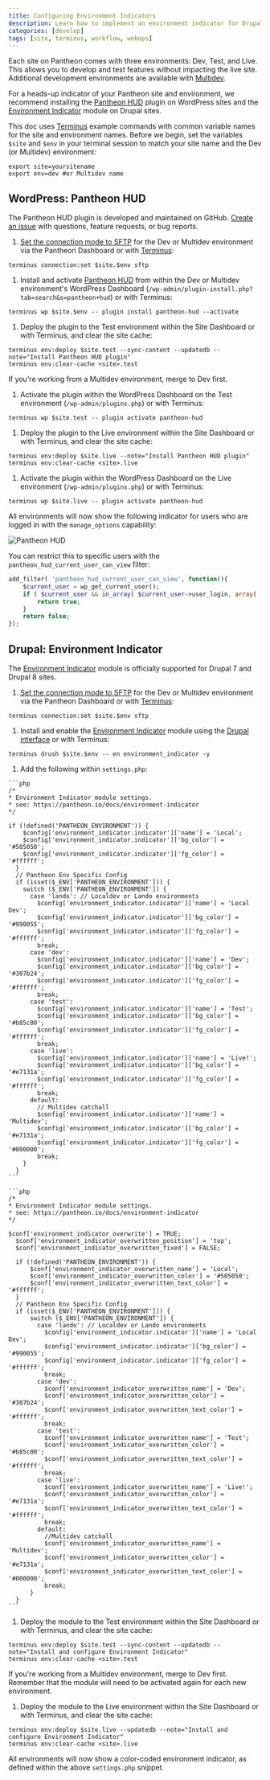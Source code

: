 ```yaml
---
title: Configuring Environment Indicators
description: Learn how to implement an environment indicator for Drupal and WordPress sites running on Pantheon.
categories: [develop]
tags: [site, terminus, workflow, webops]
---
```

Each site on Pantheon comes with three environments: Dev, Test, and Live. This allows you to develop and test features without impacting the live site. Additional development environments are available with [Multidev](/multidev).

For a heads-up indicator of your Pantheon site and environment, we recommend installing the [Pantheon HUD](https://wordpress.org/plugins/pantheon-hud) plugin on WordPress sites and the [Environment Indicator](https://www.drupal.org/project/environment_indicator) module on Drupal sites.

<Alert title="Exports" type="export">

This doc uses [Terminus](/terminus) example commands with common variable names for the site and environment names. Before we begin, set the variables `$site` and `$env` in your terminal session to match your site name and the Dev (or Multidev) environment:

```bash{promptUser: user}
export site=yoursitename
export env=dev #or Multidev name
```

</Alert>

## WordPress: Pantheon HUD

The Pantheon HUD plugin is developed and maintained on GitHub. [Create an issue](https://github.com/pantheon-systems/pantheon-hud/issues) with questions, feature requests, or bug reports.

1. [Set the connection mode to SFTP](/sftp) for the Dev or Multidev environment via the Pantheon Dashboard or with [Terminus](/terminus):

 ```bash{promptUser: user}
 terminus connection:set $site.$env sftp
 ```

1. Install and activate [Pantheon HUD](https://wordpress.org/plugins/pantheon-hud/) from within the Dev or Multidev environment's WordPress Dashboard (`/wp-admin/plugin-install.php?tab=search&s=pantheon+hud`) or with Terminus:

 ```bash{promptUser: user}
 terminus wp $site.$env -- plugin install pantheon-hud --activate
 ```

1. Deploy the plugin to the Test environment within the Site Dashboard or with Terminus, and clear the site cache:

 ```bash{promptUser: user}
 terminus env:deploy $site.test --sync-content --updatedb --note="Install Pantheon HUD plugin"
 terminus env:clear-cache <site>.test
 ```

  If you're working from a Multidev environment, merge to Dev first.

1. Activate the plugin within the WordPress Dashboard on the Test environment (`/wp-admin/plugins.php`) or with Terminus:

 ```bash{promptUser: user}
 terminus wp $site.test -- plugin activate pantheon-hud
 ```

1. Deploy the plugin to the Live environment within the Site Dashboard or with Terminus, and clear the site cache:

 ```bash{promptUser: user}
 terminus env:deploy $site.live --note="Install Pantheon HUD plugin"
 terminus env:clear-cache <site>.live
 ```

1. Activate the plugin within the WordPress Dashboard on the Live environment (`/wp-admin/plugins.php`) or with Terminus:

 ```bash{promptUser: user}
 terminus wp $site.live -- plugin activate pantheon-hud
 ```

All environments will now show the following indicator for users who are logged in with the `manage_options` capability:

![Pantheon HUD](../images/pantheon-hud.png)

You can restrict this to specific users with the `pantheon_hud_current_user_can_view` filter:

```php
add_filter( 'pantheon_hud_current_user_can_view', function(){
    $current_user = wp_get_current_user();
    if ( $current_user && in_array( $current_user->user_login, array( 'myuserlogin' ) ) ) {
        return true;
    }
    return false;
});
```

## Drupal: Environment Indicator

The [Environment Indicator](https://www.drupal.org/project/environment_indicator) module is officially supported for Drupal 7 and Drupal 8 sites.

1. [Set the connection mode to SFTP](/sftp) for the Dev or Multidev environment via the Pantheon Dashboard or with [Terminus](/terminus):

 ```bash{promptUser: user}
 terminus connection:set $site.$env sftp
 ```

1. Install and enable the [Environment Indicator](https://www.drupal.org/project/environment_indicator) module using the [Drupal interface](https://drupal.org/documentation/install/modules-themes) or with Terminus:

 ```bash{promptUser: user}
 terminus drush $site.$env -- en environment_indicator -y
 ```

1. Add the following within `settings.php`:

  <TabList>

  <Tab title="Drupal 8" id="d8tab" active={true}>

    ```php
    /*
    * Environment Indicator module settings.
    * see: https://pantheon.io/docs/environment-indicator
    */

    if (!defined('PANTHEON_ENVIRONMENT')) {
        $config['environment_indicator.indicator']['name'] = 'Local';
        $config['environment_indicator.indicator']['bg_color'] = '#505050';
        $config['environment_indicator.indicator']['fg_color'] = '#ffffff';
      }
      // Pantheon Env Specific Config
      if (isset($_ENV['PANTHEON_ENVIRONMENT'])) {
        switch ($_ENV['PANTHEON_ENVIRONMENT']) {
          case 'lando': // Localdev or Lando environments
            $config['environment_indicator.indicator']['name'] = 'Local Dev';
            $config['environment_indicator.indicator']['bg_color'] = '#990055';
            $config['environment_indicator.indicator']['fg_color'] = '#ffffff';
            break;
          case 'dev':
            $config['environment_indicator.indicator']['name'] = 'Dev';
            $config['environment_indicator.indicator']['bg_color'] = '#307b24';
            $config['environment_indicator.indicator']['fg_color'] = '#ffffff';
            break;
          case 'test':
            $config['environment_indicator.indicator']['name'] = 'Test';
            $config['environment_indicator.indicator']['bg_color'] = '#b85c00';
            $config['environment_indicator.indicator']['fg_color'] = '#ffffff';
            break;
          case 'live':
            $config['environment_indicator.indicator']['name'] = 'Live!';
            $config['environment_indicator.indicator']['bg_color'] = '#e7131a';
            $config['environment_indicator.indicator']['fg_color'] = '#ffffff';
            break;
          default:
            // Multidev catchall
            $config['environment_indicator.indicator']['name'] = 'Multidev';
            $config['environment_indicator.indicator']['bg_color'] = '#e7131a';
            $config['environment_indicator.indicator']['fg_color'] = '#000000';
            break;
        }
      }
    ```

  </Tab>

  <Tab title="Drupal 7" id="d7tab">

    ```php
    /*
    * Environment Indicator module settings.
    * see: https://pantheon.io/docs/environment-indicator
    */

    $conf['environment_indicator_overwrite'] = TRUE;
      $conf['environment_indicator_overwritten_position'] = 'top';
      $conf['environment_indicator_overwritten_fixed'] = FALSE;

      if (!defined('PANTHEON_ENVIRONMENT')) {
          $conf['environment_indicator_overwritten_name'] = 'Local';
          $conf['environment_indicator_overwritten_color'] = '#505050';
          $conf['environment_indicator_overwritten_text_color'] = '#ffffff';
      }
      // Pantheon Env Specific Config
      if (isset($_ENV['PANTHEON_ENVIRONMENT'])) {
          switch ($_ENV['PANTHEON_ENVIRONMENT']) {
            case 'lando': // Localdev or Lando environments
              $config['environment_indicator.indicator']['name'] = 'Local Dev';
              $config['environment_indicator.indicator']['bg_color'] = '#990055';
              $config['environment_indicator.indicator']['fg_color'] = '#ffffff';
              break;
            case 'dev':
              $conf['environment_indicator_overwritten_name'] = 'Dev';
              $conf['environment_indicator_overwritten_color'] = '#307b24';
              $conf['environment_indicator_overwritten_text_color'] = '#ffffff';
              break;
            case 'test':
              $conf['environment_indicator_overwritten_name'] = 'Test';
              $conf['environment_indicator_overwritten_color'] = '#b85c00';
              $conf['environment_indicator_overwritten_text_color'] = '#ffffff';
              break;
            case 'live':
              $conf['environment_indicator_overwritten_name'] = 'Live!';
              $conf['environment_indicator_overwritten_color'] = '#e7131a';
              $conf['environment_indicator_overwritten_text_color'] = '#ffffff';
              break;
            default:
              //Multidev catchall
              $conf['environment_indicator_overwritten_name'] = 'Multidev';
              $conf['environment_indicator_overwritten_color'] = '#e7131a';
              $conf['environment_indicator_overwritten_text_color'] = '#000000';
              break;
          }
      }
    ```

  </Tab>

  </TabList>

1. Deploy the module to the Test environment within the Site Dashboard or with Terminus, and clear the site cache:

 ```bash{promptUser: user}
 terminus env:deploy $site.test --sync-content --updatedb --note="Install and configure Environment Indicator"
 terminus env:clear-cache <site>.test
 ```

  If you're working from a Multidev environment, merge to Dev first. Remember that the module will need to be activated again for each new environment.

1. Deploy the module to the Live environment within the Site Dashboard or with Terminus, and clear the site cache:

  ```bash{promptUser: user}
  terminus env:deploy $site.live --updatedb --note="Install and configure Environment Indicator"
  terminus env:clear-cache <site>.live
  ```

All environments will now show a color-coded environment indicator, as defined within the above `settings.php` snippet.
